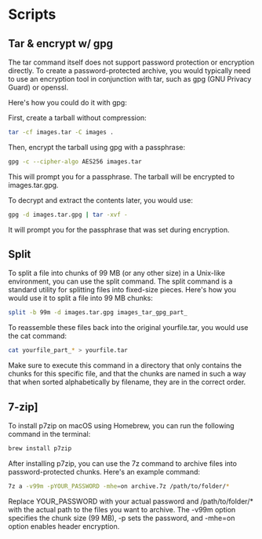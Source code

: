 # Scripts

## Tar & encrypt w/ gpg

The tar command itself does not support password protection or encryption directly. To create a password-protected archive, you would typically need to use an encryption tool in conjunction with tar, such as gpg (GNU Privacy Guard) or openssl.

Here's how you could do it with gpg:

First, create a tarball without compression:


```bash
tar -cf images.tar -C images .
```

Then, encrypt the tarball using gpg with a passphrase:

```bash
gpg -c --cipher-algo AES256 images.tar
```

This will prompt you for a passphrase. The tarball will be encrypted to images.tar.gpg.

To decrypt and extract the contents later, you would use:

```bash
gpg -d images.tar.gpg | tar -xvf -
```

It will prompt you for the passphrase that was set during encryption.

## Split

To split a file into chunks of 99 MB (or any other size) in a Unix-like environment, you can use the split command. The split command is a standard utility for splitting files into fixed-size pieces. Here's how you would use it to split a file into 99 MB chunks:

```bash
split -b 99m -d images.tar.gpg images_tar_gpg_part_
```

To reassemble these files back into the original yourfile.tar, you would use the cat command:

```bash
cat yourfile_part_* > yourfile.tar
```

Make sure to execute this command in a directory that only contains the chunks for this specific file, and that the chunks are named in such a way that when sorted alphabetically by filename, they are in the correct order.

## 7-zip]

To install p7zip on macOS using Homebrew, you can run the following command in the terminal:

```bash
brew install p7zip
```

After installing p7zip, you can use the 7z command to archive files into password-protected chunks. Here's an example command:

```bash
7z a -v99m -pYOUR_PASSWORD -mhe=on archive.7z /path/to/folder/*
```

Replace YOUR_PASSWORD with your actual password and /path/to/folder/* with the actual path to the files you want to archive. The -v99m option specifies the chunk size (99 MB), -p sets the password, and -mhe=on option enables header encryption.

